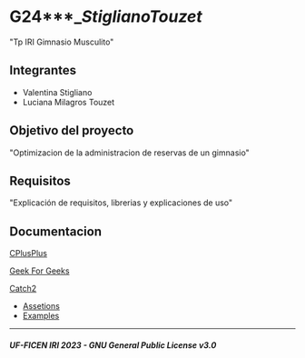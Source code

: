 # G24***_***Stigliano******Touzet***
  "Tp IRI Gimnasio Musculito"

## Integrantes
- Valentina Stigliano
- Luciana Milagros Touzet

## Objetivo del proyecto
"Optimizacion de la administracion de reservas de un gimnasio"

## Requisitos
"Explicación de requisitos, librerias y explicaciones de uso"

## Documentacion
[CPlusPlus](https://cplusplus.com/)

[Geek For Geeks](https://www.geeksforgeeks.org/c-plus-plus/)

[Catch2](https://github.com/catchorg/Catch2/blob/devel/docs/Readme.md)
-  [Assetions](https://github.com/catchorg/Catch2/blob/devel/docs/assertions.md)
-  [Examples](https://github.com/catchorg/Catch2/blob/devel/docs/tutorial.md)

---
##### UF-FICEN IRI 2023 - GNU General Public License v3.0
